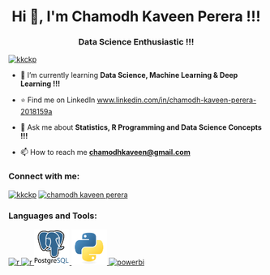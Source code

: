 <h1 align="center">Hi 👋, I'm Chamodh Kaveen Perera !!!</h1>
<h3 align="center">Data Science Enthusiastic !!!</h3>

<p align="left"> <a href="https://twitter.com/kkckp" target="blank"><img src="https://img.shields.io/twitter/follow/kkckp?logo=twitter&style=for-the-badge" alt="kkckp" /></a> </p>

- 🌱 I’m currently learning **Data Science, Machine Learning & Deep Learning !!!**

- ⭐ Find me on LinkedIn www.linkedin.com/in/chamodh-kaveen-perera-2018159a

- 💬 Ask me about **Statistics, R Programming and Data Science Concepts !!!**

- 📫 How to reach me **chamodhkaveen@gmail.com**

<h3 align="left">Connect with me:</h3>
<p align="left">
<a href="https://twitter.com/kkckp" target="blank"><img align="center" src="https://raw.githubusercontent.com/rahuldkjain/github-profile-readme-generator/master/src/images/icons/Social/twitter.svg" alt="kkckp" height="30" width="40" /></a>
<a href="https://linkedin.com/in/chamodh kaveen perera" target="blank"><img align="center" src="https://raw.githubusercontent.com/rahuldkjain/github-profile-readme-generator/master/src/images/icons/Social/linked-in-alt.svg" alt="chamodh kaveen perera" height="30" width="40" /></a>
</p>

<h3 align="left">Languages and Tools:</h3>
<p align="left">
<a href="https://www.r-project.org/" target="_blank" rel="noreferrer"> <img src="https://www.r-project.org/Rlogo.png" alt="r" width="70" height="70"/> </a>
<a href="https://www.rstudio.com/" target="_blank" rel="noreferrer"> <img src="https://www.rstudio.com/assets/img/logo.svg" alt="r" width="100" height="100"/> </a> 
<a href="https://www.postgresql.org" target="_blank" rel="noreferrer"> <img src="https://raw.githubusercontent.com/devicons/devicon/master/icons/postgresql/postgresql-original-wordmark.svg" alt="postgresql" width="70" height="70"/> </a> 
<a href="https://www.python.org" target="_blank" rel="noreferrer"> <img src="https://raw.githubusercontent.com/devicons/devicon/master/icons/python/python-original.svg" alt="python" width="70" height="70"/> </a> 
<a href="https://powerbi.microsoft.com/en-us/" target="_blank" rel="noreferrer"> <img src="https://powerbi.microsoft.com/pictures/application-logos/svg/powerbi.svg" alt="powerbi" width="70" height="70"/> </a> 
</p>
